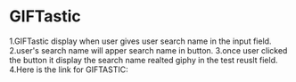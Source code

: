 # GIFTastic
1.GIFTastic display when user gives user search name in the input field.
2.user's search name will apper search name in button.
3.once user clicked  the button it display the search name realted giphy in the test reuslt field.
4.Here is the link for GIFTASTIC: